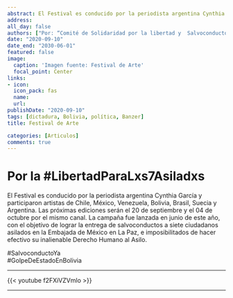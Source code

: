 ```yaml
---
abstract: El Festival es conducido por la periodista argentina Cynthia García y participaron artistas de Chile, México, Venezuela, Bolivia, Brasil, Suecia y Argentina.
address:
all_day: false
authors: ["Por: “Comité de Solidaridad por la libertad y  Salvoconductos para  lxs siete asilados”"]
date: "2020-09-10"
date_end: "2030-06-01"
featured: false
image:
  caption: 'Imagen fuente: Festival de Arte'
  focal_point: Center
links:
- icon:
  icon_pack: fas
  name: 
  url: 
publishDate: "2020-09-10"
tags: [dictadura, Bolivia, política, Banzer]
title: Festival de Arte

categories: [Articulos]
comments: true
---
```

# Por la \#LibertadParaLxs7Asiladxs
El Festival es conducido por la periodista argentina Cynthia García y participaron artistas de Chile, México, Venezuela, Bolivia, Brasil, Suecia y Argentina.
Las próximas ediciones serán el 20 de septiembre y el 04 de octubre por el mismo canal.
La campaña fue lanzada en junio de este año, con el objetivo de lograr la entrega de salvoconductos a siete ciudadanos asilados en la Embajada de México en La Paz, e imposibilitados de hacer efectivo su inalienable Derecho Humano al Asilo.

#SalvoconductoYa<br>
#GolpeDeEstadoEnBolivia

<hr>
{{< youtube f2FXiVZVmlo >}}
<hr>

